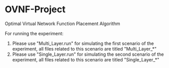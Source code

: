 # OVNF-Project
Optimal Virtual Network Function Placement Algorithm 

For running the experiment:
1. Please use "Multi_Layer.run" for simulating the first scenario of the experiment, all files related to this scenario are titled "Multi_Layer_*"
2. Please use "Single_Layer.run" for simulating the second scenario of the experiment, all files related to this scenario are titled "Single_Layer_*"
